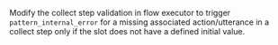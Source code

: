 Modify the collect step validation in flow executor to trigger `pattern_internal_error` for a missing associated action/utterance in a collect step only if the slot does not have a defined initial value.